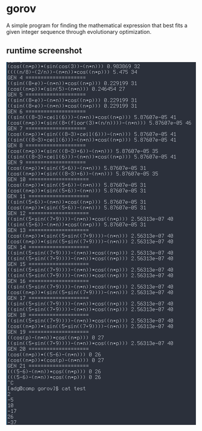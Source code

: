 # gorov
A simple program for finding the mathematical expression that best fits a given integer sequence through evolutionary optimization.
## runtime screenshot
<img src="./pic.png" alt="test">
